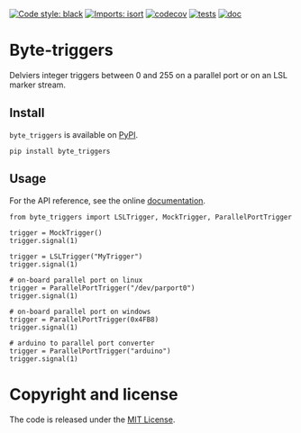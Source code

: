 [![Code style: black](https://img.shields.io/badge/code%20style-black-000000.svg)](https://github.com/psf/black)
[![Imports: isort](https://img.shields.io/badge/%20imports-isort-%231674b1?style=flat&labelColor=ef8336)](https://pycqa.github.io/isort/)
[![codecov](https://codecov.io/gh/fcbg-hnp-meeg/byte-triggers/graph/badge.svg?token=rSGaJehUMl)](https://codecov.io/gh/fcbg-hnp-meeg/byte-triggers)
[![tests](https://github.com/fcbg-hnp-meeg/byte-triggers/actions/workflows/pytest.yml/badge.svg?branch=main)](https://github.com/fcbg-hnp-meeg/byte-triggers/actions/workflows/pytest.yml)
[![doc](https://github.com/fcbg-hnp-meeg/byte-triggers/actions/workflows/doc.yml/badge.svg?branch=main)](https://github.com/fcbg-hnp-meeg/byte-triggers/actions/workflows/doc.yml)

# Byte-triggers

Delviers integer triggers between 0 and 255 on a parallel port or on an LSL marker
stream.

## Install

`byte_triggers` is available on [PyPI](https://pypi.org/project/byte_triggers/).

```
pip install byte_triggers
```

## Usage

For the API reference, see the online
[documentation](https://fcbg-hnp-meeg.github.io/byte-triggers).

```
from byte_triggers import LSLTrigger, MockTrigger, ParallelPortTrigger

trigger = MockTrigger()
trigger.signal(1)

trigger = LSLTrigger("MyTrigger")
trigger.signal(1)

# on-board parallel port on linux
trigger = ParallelPortTrigger("/dev/parport0")
trigger.signal(1)

# on-board parallel port on windows
trigger = ParallelPortTrigger(0x4FB8)
trigger.signal(1)

# arduino to parallel port converter
trigger = ParallelPortTrigger("arduino")
trigger.signal(1)
```

# Copyright and license

The code is released under the [MIT License](https://opensource.org/licenses/MIT).

